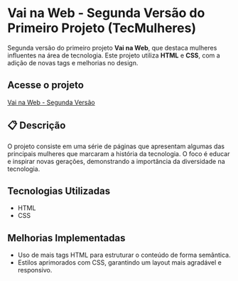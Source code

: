 # Vai na Web - Segunda Versão do Primeiro Projeto (TecMulheres)

Segunda versão do primeiro projeto **Vai na Web**, que destaca mulheres influentes na área de tecnologia. Este projeto utiliza **HTML** e **CSS**, com a adição de novas tags e melhorias no design.

## Acesse o projeto
[Vai na Web - Segunda Versão](https://vai-na-web-segunda-vers-o-primeiro-projeto-tecmulheres.vercel.app/)

## 📋 Descrição
O projeto consiste em uma série de páginas que apresentam algumas das principais mulheres que marcaram a história da tecnologia. O foco é educar e inspirar novas gerações, demonstrando a importância da diversidade na tecnologia.

##  Tecnologias Utilizadas
- HTML
- CSS

##  Melhorias Implementadas
- Uso de mais tags HTML para estruturar o conteúdo de forma semântica.
- Estilos aprimorados com CSS, garantindo um layout mais agradável e responsivo.

